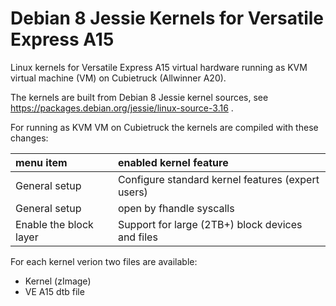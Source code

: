 # Debian 8 Jessie Kernels for Versatile Express A15
Linux kernels for Versatile Express A15 virtual hardware running as KVM virtual machine (VM) on Cubietruck (Allwinner A20).

The kernels are built from Debian 8 Jessie kernel sources, see https://packages.debian.org/jessie/linux-source-3.16 .

For running as KVM VM on Cubietruck the kernels are compiled with these changes:

| menu item              | enabled kernel feature                            |
| :--------------------- | :------------------------------------------------ |
| General setup          | Configure standard kernel features (expert users) |
| General setup          | open by fhandle syscalls                          |
| Enable the block layer | Support for large (2TB+) block devices and files  |

For each kernel verion two files are available:

- Kernel (zImage)
- VE A15 dtb file

